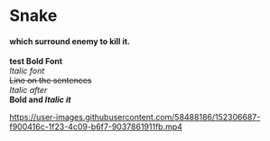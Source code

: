 # Snake
#### which surround enemy to kill it.<br/>
****test Bold Font****<br/>
*Italic font*<br/>
~~Line on the sentences~~ <br/>
_Italic after_<br/>
**Bold and _Italic it_**<br/>





https://user-images.githubusercontent.com/58488186/152306687-f900416c-1f23-4c09-b6f7-9037861911fb.mp4

